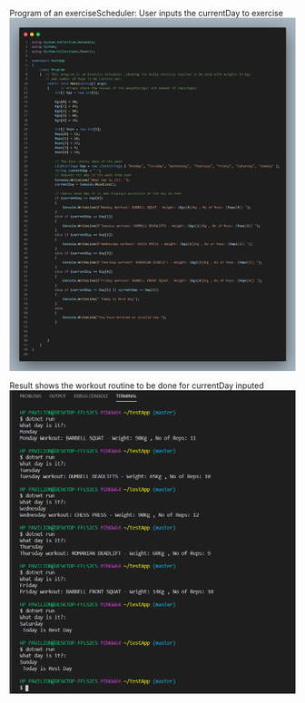 Program of an exerciseScheduler: User inputs the currentDay to exercise 
![excersiceScheduler](excersiceScheduler.png)

Result shows the workout routine to be done for currentDay inputed
![excersiceResult](excersiceResult.png)
